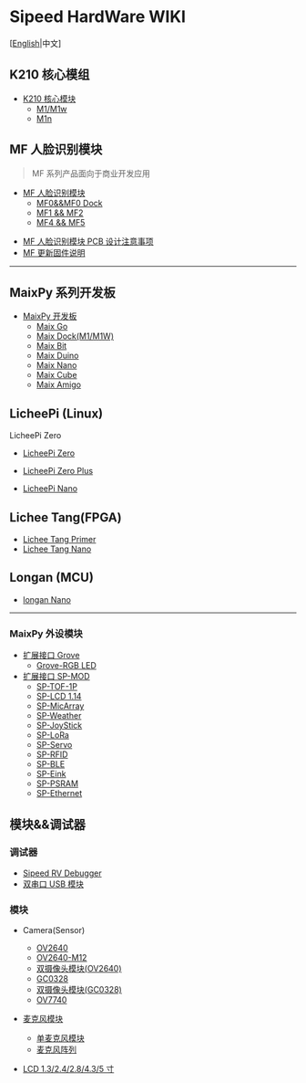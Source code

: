 # Sipeed HardWare WIKI

[[English](./README_en.md)|中文]

## K210 核心模组

* [K210 核心模块](./zh/core_modules/k210_core_modules.md)
    - [M1/M1w](./zh/core_modules/k210_core_modules.md)
    - [M1n](./zh/core_modules/k210_core_modules.md)

## MF 人脸识别模块

> MF 系列产品面向于商业开发应用

* [MF 人脸识别模块]()
  - [MF0&&MF0 Dock](./zh/mf_ml_module/mf0_ml_module.md)
  - [MF1 && MF2](./zh/mf_ml_module/mf1_ml_module.md)
  - [MF4 && MF5](./zh/mf_ml_module/mf5_product.md)

- [MF 人脸识别模块 PCB 设计注意事项](./zh/mf_ml_module/mf_precautions.md)
- [MF 更新固件说明](./zh/mf_ml_module/mf_update_firmwave.md)

-----


## MaixPy 系列开发板

* [MaixPy 开发板](./zh/maixpy_develop_kit_board/develop_kit_board.md)
  - [Maix Go](./zh/maixpy_develop_kit_board/maix_go.md)
  - [Maix Dock(M1/M1W)](./zh/maixpy_develop_kit_board/maix_dock.md)
  - [Maix Bit](./zh/maixpy_develop_kit_board/maix_bit.md)
  - [Maix Duino](./zh/maixpy_develop_kit_board/maix_duino.md)
  - [Maix Nano](./zh/maixpy_develop_kit_board/maix_nano.md)
  - [Maix Cube](./zh/maixpy_develop_kit_board/maix_cube.md)
  - [Maix Amigo](./zh/maixpy_develop_kit_board/maix_Amigo.md)



## LicheePi (Linux)

LicheePi Zero

- [LicheePi Zero]()
- [LicheePi Zero Plus]()

- [LicheePi Nano]()

## Lichee Tang(FPGA)

- [Lichee Tang Primer]()
- [Lichee Tang Nano]()

## Longan (MCU)

- [longan Nano]()

-----

### MaixPy 外设模块

* [扩展接口 Grove]()
    - [Grove-RGB LED]()
* [扩展接口 SP-MOD]()
    - [SP-TOF-1P](./zh/modules_spmod/spmod_tof.md)
    - [SP-LCD 1.14](./zh/modules_spmod/spmod_lcd1.14.md)
    - [SP-MicArray](./zh/modules_spmod/spmod_micarray.md)
    - [SP-Weather](./zh/modules_spmod/spmod_weather.md)
    - [SP-JoyStick](./zh/modules_spmod/spmod_joystick.md)
    - [SP-LoRa](./zh/modules_spmod/spmod_lora.md)
    - [SP-Servo](./zh/modules_spmod/spmod_servo.md)
    - [SP-RFID](./zh/modules_spmod/spmod_rfid.md)
    - [SP-BLE](./zh/modules_spmod/spmod_bt.md)
    - [SP-Eink](./zh/modules_spmod/spmod_eink.md)
    - [SP-PSRAM](./zh/modules_spmod/spmod_psram.md)
    - [SP-Ethernet](./zh/modules_spmod/spmod_ethernet.md)


## 模块&&调试器

### 调试器

- [Sipeed RV Debugger]()
- [双串口 USB 模块]()

### 模块

- Camera(Sensor)

    - [OV2640]()
    - [OV2640-M12]()
    - [双摄像头模块(OV2640)]()
    - [GC0328]()
    - [双摄像头模块(GC0328)]()
    - [OV7740]()

- [麦克风模块]()
  - [单麦克风模块]()
  - [麦克风阵列]()

- [LCD 1.3/2.4/2.8/4.3/5 寸]()
